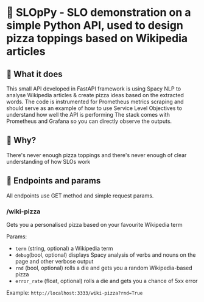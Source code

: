# 🍕 SLOpPy - SLO demonstration on a simple Python API, used to design pizza toppings based on Wikipedia articles 

## 🍕 What it does
This small API developed in FastAPI framework is using Spacy NLP to analyse Wikipedia articles & create pizza ideas based on the extracted words.
The code is instrumented for Prometheus metrics scraping and should serve as an example of how to use Service Level Objectives to understand how well the API is performing
The stack comes with Prometheus and Grafana so you can directly observe the outputs.

## 🍕 Why?
There's never enough pizza toppings and there's never enough of clear understanding of how SLOs work

## :pizza: Endpoints and params
All endpoints use GET method and simple request params.

### /wiki-pizza
Gets you a personalised pizza based on your favourite Wikipedia term

Params:
* `term` (string, optional) a Wikipedia term
* `debug`(bool, optional) displays Spacy analysis of verbs and nouns on the page and other verbose output
* `rnd` (bool, optional) rolls a die and gets you a random Wikipedia-based pizza
* `error_rate` (float, optional) rolls a die and gets you a chance of 5xx error

Example:
`http://localhost:3333/wiki-pizza?rnd=True`

